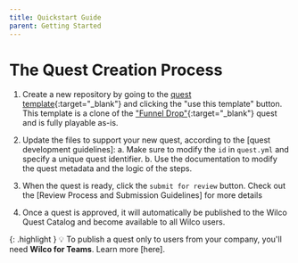```yaml
---
title: Quickstart Guide
parent: Getting Started
---
```


# The Quest Creation Process

1. Create a new repository by going to the [quest template](https://github.com/trywilco/quest-template){:target="_blank"} and clicking the "use this template" button. This template is a clone of the ["Funnel Drop"](https://app.wilco.gg/catalog/quest/mobile-responsiveness){:target="_blank"} quest and is fully playable as-is.
2. Update the files to support your new quest, according to the [quest development guidelines]:
    a. Make sure to modify the `id` in `quest.yml` and specify a unique quest identifier.
    b. Use the documentation to modify the quest metadata and the logic of the steps.

3. When the quest is ready, click the `submit for review` button. Check out the [Review Process and Submission Guidelines] for more details
4. Once a quest is approved, it will automatically be published to the Wilco Quest Catalog and become available to all Wilco users.


{: .highlight }
💡 To publish a quest only to users from your company, you'll need **Wilco for Teams**. Learn more [here].

<!-- [quest development guidelines]: {% link docs/planning0your-quest.md %}
<!-- [Review Process and Submission Guidelines]: {% link docs/submitting-your-quest-for-review/submitting-your-quest-for-review.md %}
[here]: https://www.trywilco.com/teams/join
